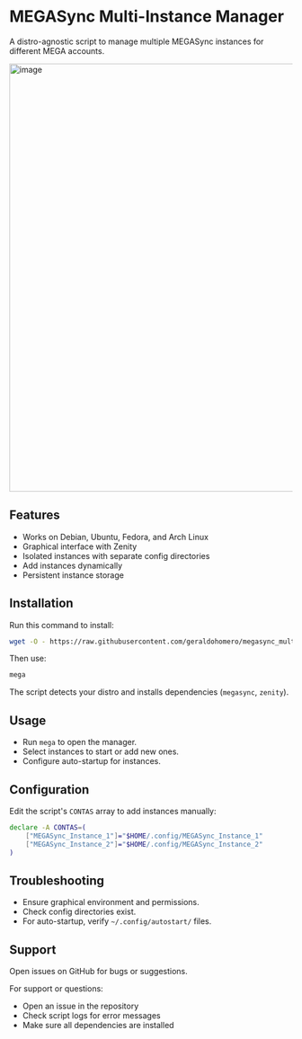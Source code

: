 # MEGASync Multi-Instance Manager

A distro-agnostic script to manage multiple MEGASync instances for different MEGA accounts.

<img width="959" height="762" alt="image" src="https://github.com/user-attachments/assets/4d423bb1-6dc0-42c9-9815-56c188e8dad2" />

## Features

- Works on Debian, Ubuntu, Fedora, and Arch Linux
- Graphical interface with Zenity
- Isolated instances with separate config directories
- Add instances dynamically
- Persistent instance storage

## Installation

Run this command to install:

```bash
wget -O - https://raw.githubusercontent.com/geraldohomero/megasync_multiple_instances/refs/heads/main/megasync-manager.sh | bash -s install
```

Then use:

```bash
mega
```

The script detects your distro and installs dependencies (`megasync`, `zenity`).

## Usage

- Run `mega` to open the manager.
- Select instances to start or add new ones.
- Configure auto-startup for instances.

## Configuration

Edit the script's `CONTAS` array to add instances manually:

```bash
declare -A CONTAS=(
    ["MEGASync_Instance_1"]="$HOME/.config/MEGASync_Instance_1"
    ["MEGASync_Instance_2"]="$HOME/.config/MEGASync_Instance_2"
)
```

## Troubleshooting

- Ensure graphical environment and permissions.
- Check config directories exist.
- For auto-startup, verify `~/.config/autostart/` files.

## Support

Open issues on GitHub for bugs or suggestions.

For support or questions:
- Open an issue in the repository
- Check script logs for error messages
- Make sure all dependencies are installed
